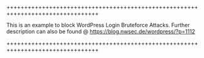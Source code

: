 ++++++++++++++++++++++++++++++++++++++++++++++++++++++++++++++++++++++++++++++++


This is an example to block WordPress Login Bruteforce Attacks. Further
description can also be found @ https://blog.nwsec.de/wordpress/?p=1112


++++++++++++++++++++++++++++++++++++++++++++++++++++++++++++++++++++++++++++++++